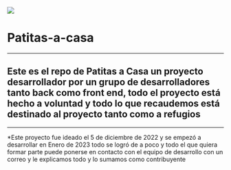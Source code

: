 <img src="https://cdn.discordapp.com/attachments/1086317081865228361/1107574173330583663/Banner_Patitas-_RRSS.png"></img>
# Patitas-a-casa
---
## Este es el repo de Patitas a Casa un proyecto desarrollador por un grupo de desarrolladores tanto back como front end, todo el proyecto está hecho a voluntad y todo lo que recaudemos está destinado al proyecto tanto como a refugios
---
*Este proyecto fue ideado el 5 de diciembre de 2022 y se empezó a desarrollar en Enero de 2023
todo se logró de a poco y todo el que quiera formar parte puede ponerse en contacto con el equipo de desarrollo
con un correo y le explicamos todo y lo sumamos como contribuyente
